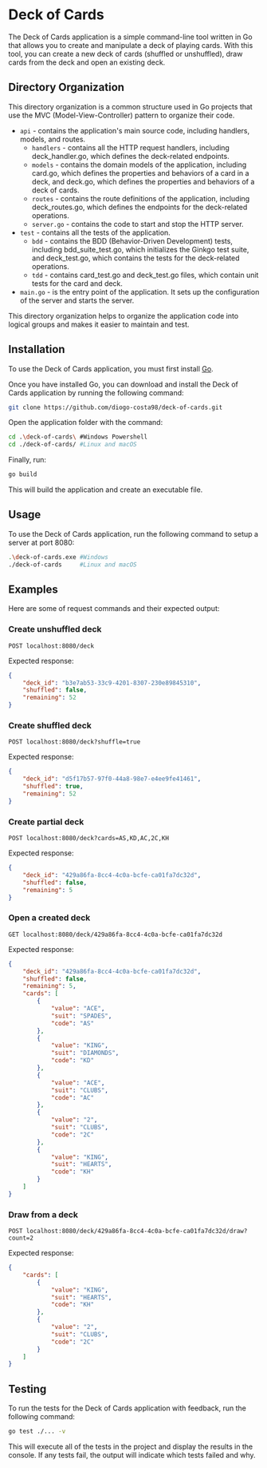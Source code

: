 # Deck of Cards
The Deck of Cards application is a simple command-line tool written in Go that allows you to create and manipulate a deck of playing cards. With this tool, you can create a new deck of cards (shuffled or unshuffled), draw cards from the deck and open an existing deck.

## Directory Organization
This directory organization is a common structure used in Go projects that use the MVC (Model-View-Controller) pattern to organize their code.  
* `api` - contains the application's main source code, including handlers, models, and routes. 
  * `handlers` - contains all the HTTP request handlers, including deck_handler.go, which defines the deck-related endpoints. 
  * `models` - contains the domain models of the application, including card.go, which defines the properties and behaviors of a card in a deck, and deck.go, which defines the properties and behaviors of a deck of cards. 
  * `routes` - contains the route definitions of the application, including deck_routes.go, which defines the endpoints for the deck-related operations.
  * `server.go` - contains the code to start and stop the HTTP server.
* `test` - contains all the tests of the application. 
  * `bdd` - contains the BDD (Behavior-Driven Development) tests, including bdd_suite_test.go, which initializes the Ginkgo test suite, and deck_test.go, which contains the tests for the deck-related operations.
  * `tdd` - contains card_test.go and deck_test.go files, which contain unit tests for the card and deck.
* `main.go` - is the entry point of the application. It sets up the configuration of the server and starts the server. 

This directory organization helps to organize the application code into logical groups and makes it easier to maintain and test.

## Installation
To use the Deck of Cards application, you must first install [Go](https://go.dev/dl/).

Once you have installed Go, you can download and install the Deck of Cards application by running the following command:
```sh
git clone https://github.com/diogo-costa98/deck-of-cards.git
```
Open the application folder with the command:
```sh
cd .\deck-of-cards\ #Windows Powershell
cd ./deck-of-cards/ #Linux and macOS
```
Finally, run:
```sh
go build
```
This will build the application and create an executable file.

## Usage
To use the Deck of Cards application, run the following command to setup a server at port 8080:

```sh
.\deck-of-cards.exe #Windows
./deck-of-cards     #Linux and macOS
```

## Examples
Here are some of request commands and their expected output:

### Create unshuffled deck
`POST localhost:8080/deck`

Expected response:
```json
{
    "deck_id": "b3e7ab53-33c9-4201-8307-230e89845310",
    "shuffled": false,
    "remaining": 52
}
```

### Create shuffled deck
`POST localhost:8080/deck?shuffle=true`

Expected response:
```json
{
    "deck_id": "d5f17b57-97f0-44a8-98e7-e4ee9fe41461",
    "shuffled": true,
    "remaining": 52
}
```

### Create partial deck
`POST localhost:8080/deck?cards=AS,KD,AC,2C,KH`

Expected response:
```json
{
    "deck_id": "429a86fa-8cc4-4c0a-bcfe-ca01fa7dc32d",
    "shuffled": false,
    "remaining": 5
}
```

### Open a created deck
`GET localhost:8080/deck/429a86fa-8cc4-4c0a-bcfe-ca01fa7dc32d`

Expected response:
```json
{
    "deck_id": "429a86fa-8cc4-4c0a-bcfe-ca01fa7dc32d",
    "shuffled": false,
    "remaining": 5,
    "cards": [
        {
            "value": "ACE",
            "suit": "SPADES",
            "code": "AS"
        },
        {
            "value": "KING",
            "suit": "DIAMONDS",
            "code": "KD"
        },
        {
            "value": "ACE",
            "suit": "CLUBS",
            "code": "AC"
        },
        {
            "value": "2",
            "suit": "CLUBS",
            "code": "2C"
        },
        {
            "value": "KING",
            "suit": "HEARTS",
            "code": "KH"
        }
    ]
}
```

### Draw from a deck
`POST localhost:8080/deck/429a86fa-8cc4-4c0a-bcfe-ca01fa7dc32d/draw?count=2`

Expected response:
```json
{
    "cards": [
        {
            "value": "KING",
            "suit": "HEARTS",
            "code": "KH"
        },
        {
            "value": "2",
            "suit": "CLUBS",
            "code": "2C"
        }
    ]
}
```

## Testing
To run the tests for the Deck of Cards application with feedback, run the following command:

```sh
go test ./... -v
```

This will execute all of the tests in the project and display the results in the console.
If any tests fail, the output will indicate which tests failed and why.
